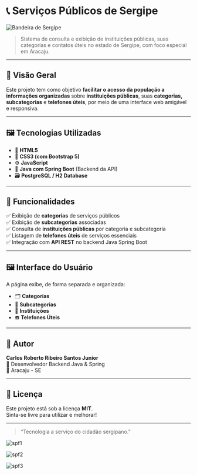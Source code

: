 # 📞 Serviços Públicos de Sergipe

![Bandeira de Sergipe](https://upload.wikimedia.org/wikipedia/commons/thumb/b/be/Bandeira_de_Sergipe.svg/1200px-Bandeira_de_Sergipe.svg.png)

> Sistema de consulta e exibição de instituições públicas, suas categorias e contatos úteis no estado de Sergipe, com foco especial em Aracaju.

---

## 📌 Visão Geral

Este projeto tem como objetivo **facilitar o acesso da população a informações organizadas** sobre **instituições públicas**, suas **categorias, subcategorias** e **telefones úteis**, por meio de uma interface web amigável e responsiva.

---

## 🖼️ Tecnologias Utilizadas

- 🎨 **HTML5**  
- 💅 **CSS3 (com Bootstrap 5)**  
- ⚙️ **JavaScript**  
- 🐘 **Java com Spring Boot** (Backend da API)    
- 🗃️ **PostgreSQL / H2 Database**  

---

## 🧩 Funcionalidades

✅ Exibição de **categorias** de serviços públicos  
✅ Exibição de **subcategorias** associadas  
✅ Consulta de **instituições públicas** por categoria e subcategoria  
✅ Listagem de **telefones úteis** de serviços essenciais  
✅ Integração com **API REST** no backend Java Spring Boot  

---

## 🖼️ Interface do Usuário

A página exibe, de forma separada e organizada:

- 🗂️ **Categorias**  
- 📂 **Subcategorias**  
- 🏢 **Instituições**  
- ☎️ **Telefones Úteis**

---

## 👤 Autor

**Carlos Roberto Ribeiro Santos Junior**  
💼 Desenvolvedor Backend Java & Spring  
📍 Aracaju - SE

---

## 🏁 Licença

Este projeto está sob a licença **MIT**.  
Sinta-se livre para utilizar e melhorar!

---

> “Tecnologia a serviço do cidadão sergipano.”
>
> 
![spf1](https://github.com/user-attachments/assets/07027390-df3e-4a6f-970e-b1a211372140)


![spf2](https://github.com/user-attachments/assets/c94d5b4c-0d5d-4e78-865c-a34bdb4359b5)


![spf3](https://github.com/user-attachments/assets/f63d9d57-2e79-4e41-a81c-868eb058633a)

